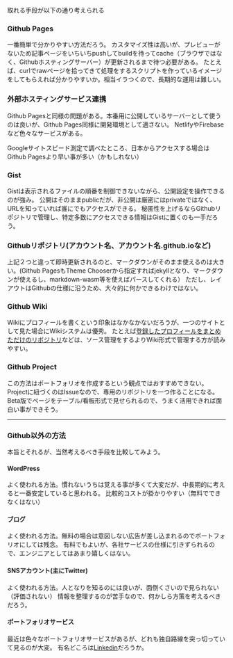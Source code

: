 取れる手段が以下の通り考えられる

### Github Pages
一番簡単で分かりやすい方法だろう。
カスタマイズ性は高いが、プレビューがないため記事ページをいちいちpushしてbuildを待ってcache（ブラウザではなく、Githubホスティングサーバー）が更新されるまで待つ必要がある。
たとえば、curlでrawページを拾ってきて処理をするスクリプトを作っているイメージをしてもらえれば分かりやすいか。相当イラつくので、長期的な運用は難しい。

### 外部ホスティングサービス連携
Github Pagesと同様の問題がある。本番用に公開しているサーバーとして使うのは良いが、Github Pages同様に開発環境として適さない。
NetlifyやFirebaseなど色々なサービスがある。

Googleサイトスピード測定で調べたところ、日本からアクセスする場合はGithub Pagesより早い事が多い（かもしれない）

### Gist
Gistは表示されるファイルの順番を制御できないながら、公開設定を操作できるのが強み。
公開はそのままpublicだが、非公開は厳密にはprivateではなく、URLを知っていれば誰にでもアクセスができる。
秘匿性を上げるならGithubリポジトリで管理し、特定多数にアクセスできる情報はGistに置くのも一手だろう。

### Githubリポジトリ(アカウント名、アカウント名.github.ioなど)
上記２つと違って即時更新されるのと、マークダウンがそのまま使えるのは大きい。(Github PagesもTheme Chooserから指定すればjekyllとなり、マークダウンが使えるし、markdown-wasm等を使えばパースしてくれる）
ただし、レイアウトはGithubの仕様に沿うため、大々的に何かできるわけではない。

### Github Wiki
Wikiにプロフィールを書くという印象はなかなかないだろうが、一つのサイトとして見た場合にWikiシステムは優秀。
たとえば[登録したプロフィールをまとめただけのリポジトリ](https://github.com/shimajima-eiji/profile)などは、ソース管理をするよりWiki形式で管理する方が読みやすい。

### Github Project
この方法はポートフォリオを作成するという観点ではおすすめできない。Projectに紐づくのはIssueなので、専用のリポジトリを一つ作ることになる。
Beta版でページをテーブル/看板形式で見せられるので、うまく活用できれば面白い事ができそう。

---

### Github以外の方法
本旨とそれるが、当然考えるべき手段を比較してみよう。

#### WordPress
よく使われる方法。慣れないうちは覚える事が多くて大変だが、中長期的に考えると一番安定していると思われる。
比較的コストが掛かりやすい（無料でできなくはない）

#### ブログ
よく使われる方法。無料の場合は意図しない広告が差し込まれるのでポートフォリオにしては残念。
有料でもよいが、各社サービスの仕様に引きずられるので、エンジニアとしてはあまり嬉しくはない。

#### SNSアカウント(主にTwitter)
よく使われる方法。人となりを知るのには良いが、面倒くさいので見られない（評価されない）
情報を整理するのが苦手なので、何かしら方策を考えるべきだろう。

#### ポートフォリオサービス
最近は色々なポートフォリオサービスがあるが、どれも独自路線を突っ切っていて見るのが大変。
有名どころは[Linkedin](https://jp.linkedin.com/)だろうか。
